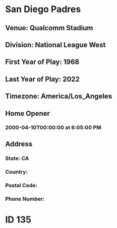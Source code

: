 # San Diego Padres
## Venue: Qualcomm Stadium
## Division: National League West
## First Year of Play: 1968
## Last Year of Play: 2022
## Timezone: America/Los_Angeles
## Home Opener
### 2000-04-10T00:00:00 at 6:05:00 PM
## Address
### 
### State: CA
### Country: 
### Postal Code: 
### Phone Number: 
# ID 135